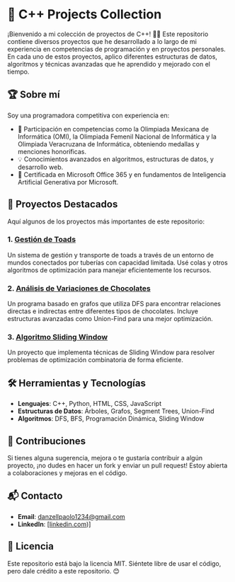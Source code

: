 # 🚀 C++ Projects Collection

¡Bienvenido a mi colección de proyectos de C++! 👩‍💻 Este repositorio contiene diversos proyectos que he desarrollado a lo largo de mi experiencia en competencias de programación y en proyectos personales. En cada uno de estos proyectos, aplico diferentes estructuras de datos, algoritmos y técnicas avanzadas que he aprendido y mejorado con el tiempo.

## 🏆 Sobre mí

Soy una programadora competitiva con experiencia en:

- 🥇 Participación en competencias como la Olimpiada Mexicana de Informática (OMI), la Olimpiada Femenil Nacional de Informática y la Olimpiada Veracruzana de Informática, obteniendo medallas y menciones honoríficas.
- 💡 Conocimientos avanzados en algoritmos, estructuras de datos, y desarrollo web.
- 📜 Certificada en Microsoft Office 365 y en fundamentos de Inteligencia Artificial Generativa por Microsoft.

## 📂 Proyectos Destacados

Aquí algunos de los proyectos más importantes de este repositorio:

### 1. **[Gestión de Toads](./path-to-project)** 
Un sistema de gestión y transporte de toads a través de un entorno de mundos conectados por tuberías con capacidad limitada. Usé colas y otros algoritmos de optimización para manejar eficientemente los recursos.

### 2. **[Análisis de Variaciones de Chocolates](./path-to-project)** 
Un programa basado en grafos que utiliza DFS para encontrar relaciones directas e indirectas entre diferentes tipos de chocolates. Incluye estructuras avanzadas como Union-Find para una mejor optimización.

### 3. **[Algoritmo Sliding Window](./path-to-project)** 
Un proyecto que implementa técnicas de Sliding Window para resolver problemas de optimización combinatoria de forma eficiente.

## 🛠️ Herramientas y Tecnologías

- **Lenguajes**: C++, Python, HTML, CSS, JavaScript
- **Estructuras de Datos**: Árboles, Grafos, Segment Trees, Union-Find
- **Algoritmos**: DFS, BFS, Programación Dinámica, Sliding Window

## 🤝 Contribuciones

Si tienes alguna sugerencia, mejora o te gustaría contribuir a algún proyecto, ¡no dudes en hacer un fork y enviar un pull request! Estoy abierta a colaboraciones y mejoras en el código.

## 📬 Contacto

- **Email**: [danzellpaolo1234@gmail.com](mailto:danzellpaolo1234@gmail.com)
- **LinkedIn**: [[linkedin.com](https://www.linkedin.com/in/danzell-paolo-162536312/))]

## 🔗 Licencia

Este repositorio está bajo la licencia MIT. Siéntete libre de usar el código, pero dale crédito a este repositorio. 😊
